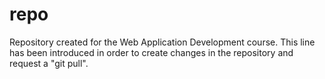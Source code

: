 # repo
Repository created for the Web Application Development course.
This line has been introduced in order to create changes in the repository and request a "git pull".
